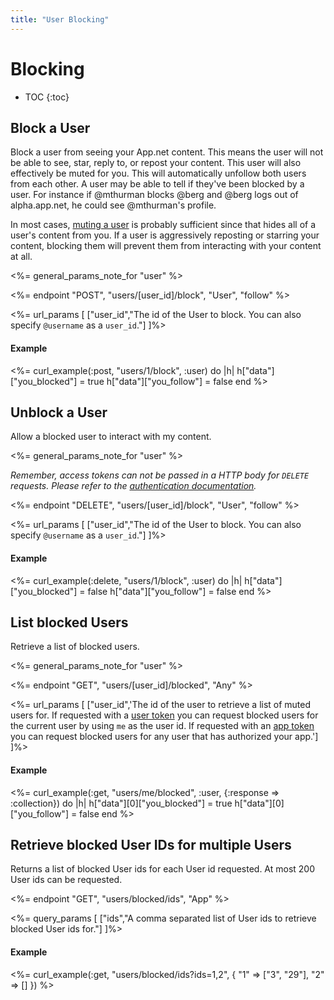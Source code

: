 ```yaml
---
title: "User Blocking"
---
```


# Blocking

* TOC
{:toc}

## Block a User

Block a user from seeing your App.net content. This means the user will not be able to see, star, reply to, or repost your content. This user will also effectively be muted for you. This will automatically unfollow both users from each other. A user may be able to  tell if they've been blocked by a user. For instance if @mthurman blocks @berg and @berg logs out of alpha.app.net, he could see @mthurman's profile.

In most cases, [muting a user](/reference/resources/user/muting/#mute-a-user) is probably sufficient since that hides all of a user's content from you. If a user is aggressively reposting or starring your content, blocking them will prevent them from interacting with your content at all.

<%= general_params_note_for "user" %>

<%= endpoint "POST", "users/[user_id]/block", "User", "follow" %>

<%= url_params [
  ["user_id","The id of the User to block. You can also specify <code>@username</code> as a <code>user_id</code>."]
]%>

#### Example

<%= curl_example(:post, "users/1/block", :user) do |h|
    h["data"]["you_blocked"] = true
    h["data"]["you_follow"] = false
end %>

## Unblock a User

Allow a blocked user to interact with my content.

<%= general_params_note_for "user" %>

*Remember, access tokens can not be passed in a HTTP body for ```DELETE``` requests. Please refer to the [authentication documentation](/reference/authentication/#making-authenticated-api-requests).*

<%= endpoint "DELETE", "users/[user_id]/block", "User", "follow" %>

<%= url_params [
  ["user_id","The id of the User to block. You can also specify <code>@username</code> as a <code>user_id</code>."]
]%>

#### Example

<%= curl_example(:delete, "users/1/block", :user) do |h|
    h["data"]["you_blocked"] = false
    h["data"]["you_follow"] = false
end %>

## List blocked Users

Retrieve a list of blocked users.

<%= general_params_note_for "user" %>

<%= endpoint "GET", "users/[user_id]/blocked", "Any" %>

<%= url_params [
  ["user_id",'The id of the user to retrieve a list of muted users for. If requested with a <a href="/reference/authentication/#access-tokens">user token</a> you can request blocked users for the current user by using <code>me</code> as the user id. If requested with an <a href="/reference/authentication/#access-tokens">app token</a> you can request blocked users for any user that has authorized your app.']
]%>

#### Example

<%= curl_example(:get, "users/me/blocked", :user, {:response => :collection}) do |h|
    h["data"][0]["you_blocked"] = true
    h["data"][0]["you_follow"] = false
end %>

## Retrieve blocked User IDs for multiple Users

Returns a list of blocked User ids for each User id requested. At most 200 User ids can be requested.

<%= endpoint "GET", "users/blocked/ids", "App" %>

<%= query_params [
  ["ids","A comma separated list of User ids to retrieve blocked User ids for."]
]%>

#### Example

<%= curl_example(:get, "users/blocked/ids?ids=1,2", {
    "1" => ["3", "29"],
    "2" => []
}) %>
